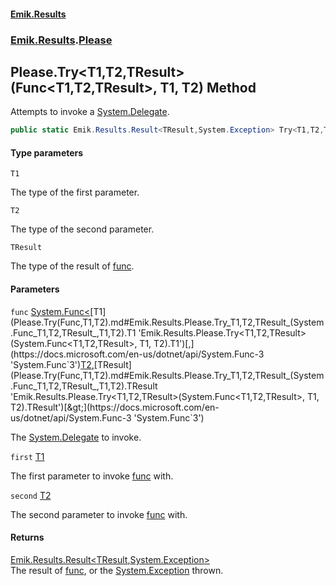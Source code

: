 #### [Emik.Results](index.md 'index')
### [Emik.Results](Emik.Results.md 'Emik.Results').[Please](Please.md 'Emik.Results.Please')

## Please.Try<T1,T2,TResult>(Func<T1,T2,TResult>, T1, T2) Method

Attempts to invoke a [System.Delegate](https://docs.microsoft.com/en-us/dotnet/api/System.Delegate 'System.Delegate').

```csharp
public static Emik.Results.Result<TResult,System.Exception> Try<T1,T2,TResult>(System.Func<T1,T2,TResult> func, T1 first, T2 second);
```
#### Type parameters

<a name='Emik.Results.Please.Try_T1,T2,TResult_(System.Func_T1,T2,TResult_,T1,T2).T1'></a>

`T1`

The type of the first parameter.

<a name='Emik.Results.Please.Try_T1,T2,TResult_(System.Func_T1,T2,TResult_,T1,T2).T2'></a>

`T2`

The type of the second parameter.

<a name='Emik.Results.Please.Try_T1,T2,TResult_(System.Func_T1,T2,TResult_,T1,T2).TResult'></a>

`TResult`

The type of the result of [func](Please.Try(Func,T1,T2).md#Emik.Results.Please.Try_T1,T2,TResult_(System.Func_T1,T2,TResult_,T1,T2).func 'Emik.Results.Please.Try<T1,T2,TResult>(System.Func<T1,T2,TResult>, T1, T2).func').
#### Parameters

<a name='Emik.Results.Please.Try_T1,T2,TResult_(System.Func_T1,T2,TResult_,T1,T2).func'></a>

`func` [System.Func&lt;](https://docs.microsoft.com/en-us/dotnet/api/System.Func-3 'System.Func`3')[T1](Please.Try(Func,T1,T2).md#Emik.Results.Please.Try_T1,T2,TResult_(System.Func_T1,T2,TResult_,T1,T2).T1 'Emik.Results.Please.Try<T1,T2,TResult>(System.Func<T1,T2,TResult>, T1, T2).T1')[,](https://docs.microsoft.com/en-us/dotnet/api/System.Func-3 'System.Func`3')[T2](Please.Try(Func,T1,T2).md#Emik.Results.Please.Try_T1,T2,TResult_(System.Func_T1,T2,TResult_,T1,T2).T2 'Emik.Results.Please.Try<T1,T2,TResult>(System.Func<T1,T2,TResult>, T1, T2).T2')[,](https://docs.microsoft.com/en-us/dotnet/api/System.Func-3 'System.Func`3')[TResult](Please.Try(Func,T1,T2).md#Emik.Results.Please.Try_T1,T2,TResult_(System.Func_T1,T2,TResult_,T1,T2).TResult 'Emik.Results.Please.Try<T1,T2,TResult>(System.Func<T1,T2,TResult>, T1, T2).TResult')[&gt;](https://docs.microsoft.com/en-us/dotnet/api/System.Func-3 'System.Func`3')

The [System.Delegate](https://docs.microsoft.com/en-us/dotnet/api/System.Delegate 'System.Delegate') to invoke.

<a name='Emik.Results.Please.Try_T1,T2,TResult_(System.Func_T1,T2,TResult_,T1,T2).first'></a>

`first` [T1](Please.Try(Func,T1,T2).md#Emik.Results.Please.Try_T1,T2,TResult_(System.Func_T1,T2,TResult_,T1,T2).T1 'Emik.Results.Please.Try<T1,T2,TResult>(System.Func<T1,T2,TResult>, T1, T2).T1')

The first parameter to invoke [func](Please.Try(Func,T1,T2).md#Emik.Results.Please.Try_T1,T2,TResult_(System.Func_T1,T2,TResult_,T1,T2).func 'Emik.Results.Please.Try<T1,T2,TResult>(System.Func<T1,T2,TResult>, T1, T2).func') with.

<a name='Emik.Results.Please.Try_T1,T2,TResult_(System.Func_T1,T2,TResult_,T1,T2).second'></a>

`second` [T2](Please.Try(Func,T1,T2).md#Emik.Results.Please.Try_T1,T2,TResult_(System.Func_T1,T2,TResult_,T1,T2).T2 'Emik.Results.Please.Try<T1,T2,TResult>(System.Func<T1,T2,TResult>, T1, T2).T2')

The second parameter to invoke [func](Please.Try(Func,T1,T2).md#Emik.Results.Please.Try_T1,T2,TResult_(System.Func_T1,T2,TResult_,T1,T2).func 'Emik.Results.Please.Try<T1,T2,TResult>(System.Func<T1,T2,TResult>, T1, T2).func') with.

#### Returns
[Emik.Results.Result&lt;](Result_TOk,TErr_.md 'Emik.Results.Result<TOk,TErr>')[TResult](Please.Try(Func,T1,T2).md#Emik.Results.Please.Try_T1,T2,TResult_(System.Func_T1,T2,TResult_,T1,T2).TResult 'Emik.Results.Please.Try<T1,T2,TResult>(System.Func<T1,T2,TResult>, T1, T2).TResult')[,](Result_TOk,TErr_.md 'Emik.Results.Result<TOk,TErr>')[System.Exception](https://docs.microsoft.com/en-us/dotnet/api/System.Exception 'System.Exception')[&gt;](Result_TOk,TErr_.md 'Emik.Results.Result<TOk,TErr>')  
The result of [func](Please.Try(Func,T1,T2).md#Emik.Results.Please.Try_T1,T2,TResult_(System.Func_T1,T2,TResult_,T1,T2).func 'Emik.Results.Please.Try<T1,T2,TResult>(System.Func<T1,T2,TResult>, T1, T2).func'), or the [System.Exception](https://docs.microsoft.com/en-us/dotnet/api/System.Exception 'System.Exception') thrown.